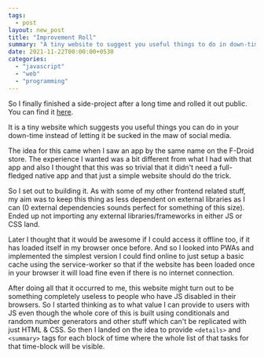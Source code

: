 ```yaml
---
tags:
  - post
layout: new_post
title: "Improvement Roll"
summary: "A tiny website to suggest you useful things to do in down-time"
date: 2021-11-22T00:00:00+0530
categories:
  - "javascript"
  - "web"
  - "programming"
---
```


So I finally finished a side-project after a long time and rolled it out public. You can find it [here](https://improvement-roll.varunbarad.com).

It is a tiny website which suggests you useful things you can do in your down-time instead of letting it be sucked in the maw of social media.

The idea for this came when I saw an app by the same name on the F-Droid store. The experience I wanted was a bit different from what I had with that app and also I thought that this was so trivial that it didn't need a full-fledged native app and that just a simple website should do the trick.

So I set out to building it. As with some of my other frontend related stuff, my aim was to keep this thing as less dependent on external libraries as I can (0 external dependencies sounds perfect for something of this size). Ended up not importing any external libraries/frameworks in either JS or CSS land.  

Later I thought that it would be awesome if I could access it offline too, if it has loaded itself in my browser once before. And so I looked into PWAs and implemented the simplest version I could find online to just setup a basic cache using the service-worker so that if the website has been loaded once in your browser it will load fine even if there is no internet connection.

After doing all that it occurred to me, this website might turn out to be something completely useless to people who have JS disabled in their browsers. So I started thinking as to what value I can provide to users with JS even though the whole core of this is built using conditionals and random number generators and other stuff which can't be replicated with just HTML & CSS. So then I landed on the idea to provide `<details>` and `<summary>` tags for each block of time where the whole list of that tasks for that time-block will be visible.
